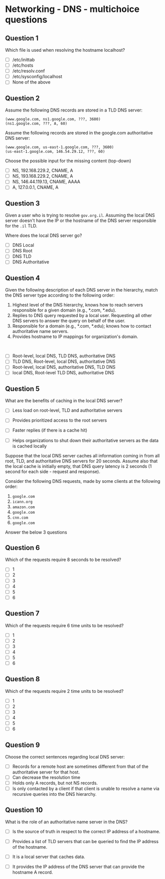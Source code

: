 # Networking - DNS - multichoice questions

## Question 1

Which file is used when resolving the hostname localhost?

- [ ] /etc/inittab
- [ ] /etc/hosts
- [ ] /etc/resolv.conf
- [ ] /etc/sysconfig/localhost
- [ ] None of the above

## Question 2

Assume the following DNS records are stored in a TLD DNS server:

```text
(www.google.com, ns1.google.com, ???, 3600)
(ns1.google.com, ???, A, 60)
```

Assume the following records are stored in the google.com authoritative DNS server:

```text
(www.google.com, us-east-1.google.com, ???, 3600)
(us-east-1.google.com, 146.54.29.12, ???, 60)
```

Choose the possible input for the missing content (top-down)

- [ ] NS, 192.168.229.2, CNAME, A
- [ ] NS, 193.168.229.2, CNAME, A
- [ ] NS, 146.44.119.13, CNAME, AAAA
- [ ] A, 127.0.0.1, CNAME, A

## Question 3

Given a user who is trying to resolve `gov.org.il`. Assuming the local DNS server doesn't have the IP or the hostname of the DNS server responsible for the `.il` TLD.

Where does the local DNS server go?

- [ ] DNS Local
- [ ] DNS Root
- [ ] DNS TLD
- [ ] DNS Authoritative

## Question 4

Given the following description of each DNS server in the hierarchy, match the DNS server type according to the following order:

1. Highest level of the DNS hierarchy, knows how to reach servers responsible for a given domain (e.g., *.com, *.edu).
2. Replies to DNS query requested by a local user. Requesting all other DNS servers to answer the query on behalf of the user.
3. Responsible for a domain (e.g., *.com, *.edu); knows how to contact authoritative name servers.
4. Provides hostname to IP mappings for organization's domain.

<br>

- [ ] Root-level, local DNS, TLD DNS, authoritative DNS
- [ ] TLD DNS, Root-level, local DNS, authoritative DNS
- [ ] Root-level, local DNS, authoritative DNS, TLD DNS
- [ ] local DNS, Root-level TLD DNS, authoritative DNS

## Question 5

What are the benefits of caching in the local DNS server?

- [ ] Less load on root-level, TLD and authoritative servers
- [ ] Provides prioritized access to the root servers
- [ ] Faster replies (if there is a cache hit)
- [ ] Helps organizations to shut down their authoritative servers as the data is cached locally


Suppose that the local DNS server caches all information coming in from all root, TLD, and authoritative DNS servers for 20 seconds.  Assume also that the local cache is initially empty, that DNS query latency is 2 seconds (1 second for each side - request and response).

Consider the following DNS requests, made by some clients at the following order:

1. `google.com`
2. `icann.org`
3. `amazon.com`
4. `google.com`
5. `cnn.com`
6. `google.com`

Answer the below 3 questions

## Question 6

Which of the requests require 8 seconds to be resolved?

- [ ] 1
- [ ] 2
- [ ] 3
- [ ] 4
- [ ] 5
- [ ] 6

## Question 7

Which of the requests require 6 time units to be resolved?

- [ ] 1
- [ ] 2
- [ ] 3
- [ ] 4
- [ ] 5
- [ ] 6

## Question 8

Which of the requests require 2 time units to be resolved?

- [ ] 1
- [ ] 2
- [ ] 3
- [ ] 4
- [ ] 5
- [ ] 6

## Question 9

Choose the correct sentences regarding local DNS server:

- [ ] Records for a remote host are sometimes different from that of the authoritative server for that host.
- [ ] Can decrease the resolution time
- [ ] Holds only A records, but not NS records.
- [ ] Is only contacted by a client if that client is unable to resolve a name via recursive queries into the DNS hierarchy.

## Question 10

What is the role of an authoritative name server in the DNS?

- [ ] Is the source of truth in respect to the correct IP address of a hostname.
- [ ] Provides a list of TLD servers that can be queried to find the IP address of the hostname.
- [ ] It is a local server that caches data.
- [ ] It provides the IP address of the DNS server that can provide the hostname A record.


